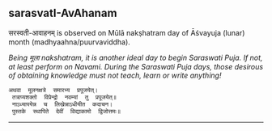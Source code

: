 ## sarasvatI-AvAhanam
सरस्वती-आवाहनम् is observed on Mūlā nakṣhatram day of Āśvayuja (lunar) month (madhyaahna/puurvaviddha).

_Being मूला nakshatram, it is another ideal day to begin Saraswati Puja. If not, at least perform on Navami. During the Saraswati Puja days, those desirous of obtaining knowledge must not teach, learn or write anything!_

```
अथवा  मूलनक्षत्रे  समारभ्य  प्रपूजयेत्।
 तत्राप्यशक्तो  विप्रेन्द्रो  नवम्यां  तु  प्रपूजयेत्॥
 नाऽध्यापयेन्न  च  लिखेन्नाऽधीयीत  कदाचन।
 पुस्तके  स्थापिते  देवीं  विद्याकामो  द्विजोत्तमः॥
```

---
